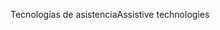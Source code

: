<span data-ttu-id="00987-101">Tecnologías de asistencia</span><span class="sxs-lookup"><span data-stu-id="00987-101">Assistive technologies</span></span>
